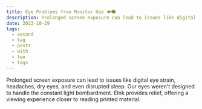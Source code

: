 ```yaml
---
title: Eye Problems from Monitor Use 👁️‍🗨️
description: Prolonged screen exposure can lead to issues like digital eye strain, headaches, dry eyes, and even disrupted sleep. Our eyes weren't designed to handle the constant light bombardment. EInk provides relief, offering a viewing experience closer to reading printed material.
date: 2023-10-29
tags:
  - second
  - tag
  - posts
  - with
  - two
  - tags
---
```

Prolonged screen exposure can lead to issues like digital eye strain, headaches, dry eyes, and even disrupted sleep. Our eyes weren't designed to handle the constant light bombardment. EInk provides relief, offering a viewing experience closer to reading printed material.

